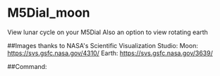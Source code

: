 # M5Dial_moon
View lunar cycle on your M5Dial
Also an option to view rotating earth

##Images thanks to NASA's Scientific Visualization Studio:
Moon: https://svs.gsfc.nasa.gov/4310/
Earth: https://svs.gsfc.nasa.gov/3639/

##Command:
